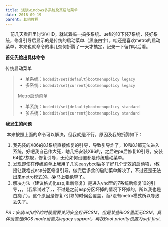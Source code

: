 ```yaml
---
title: 浅谈windows多系统及其启动菜单   
date: 2018-09-19
parent: 其他教程	
---
```


    前几天看群里讨论VHD，就试着搞一搞多系统。uefi的10下装7系统，装好系统，修复引导后显示的是传统的启动菜单（黑底白字），咱还是喜欢metro的启动菜单，本来也就命令的事儿奈何折腾了一天才搞定，记录一下留作以后看。
<!--more-->
**首先先给出具体命令**

 传统启动菜单  
>
> - 单系统：`bcdedit/set{default}bootmenupolicy legacy`
> - 多系统：`bcdedit/set{current}bootmenupolicy legacy`                    
>
> Metro启动菜单
>
> - 单系统：`bcdedit/set{defaultybootmenupolicy standard`
> - 多系统：`bcdedit/set{current}bootmenupolicy standard`    
>

**我发生的问题**

​	本来按照上面的命令可以解决，但我就是不行，原因及我的折腾如下：

1. 我先装的X86的8.1系统直接修复的引导，导致引导炸了，10和8.1都无法进入系统，好吧我自己作大死，瞎几把安装X86的，之后进pe后修复10引导，安装64位7旗舰，修复引导，无论如何设置都是传统启动菜单。
2. 发现即使在传统菜单上我用了几次easybcd后多了好几个无效的启动项，r教授让我格式esp分区修复引导，做完后多余的启动菜单解决了，不过还是无法出来metro模式的。😭马上要绝望了。
3. 解决方法（建议格式化esp,重新修复）是进入vhd里的7系统后修复10的引导，，，（我早试过了，，不过是之前esp分区坏掉的情况下坏掉的，所以我也是白痴了）。这个原因是修复7引导的时候会覆盖，而7没有metro模式所以导致丢失了。

*PS：安装uefi的7的时候需要关闭安全打开CSM，但是某些BIOS里面无CSM，具体设置是BIOS mode设置为legacy support，再找Boot priority设置为uefi first.* 
